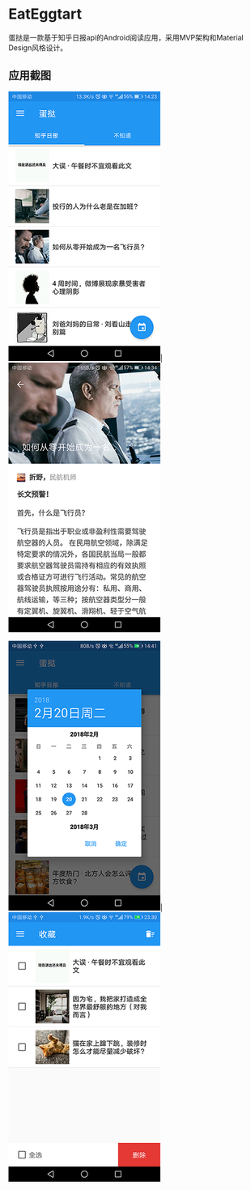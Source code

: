 # EatEggtart
蛋挞是一款基于知乎日报api的Android阅读应用，采用MVP架构和Material Design风格设计。

## 应用截图
![Show1](./art/Show1.png)| ![Show2](./art/Show2.png)

![Show3](./art/Show3.png)| ![Show4](./art/Show4.png)

